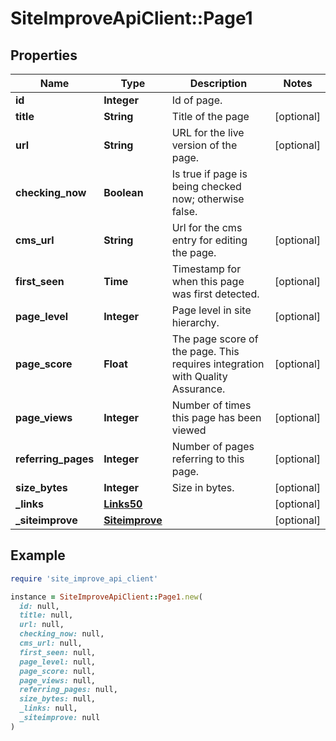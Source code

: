 # SiteImproveApiClient::Page1

## Properties

| Name | Type | Description | Notes |
| ---- | ---- | ----------- | ----- |
| **id** | **Integer** | Id of page. |  |
| **title** | **String** | Title of the page | [optional] |
| **url** | **String** | URL for the live version of the page. | [optional] |
| **checking_now** | **Boolean** | Is true if page is being checked now; otherwise false. |  |
| **cms_url** | **String** | Url for the cms entry for editing the page. | [optional] |
| **first_seen** | **Time** | Timestamp for when this page was first detected. | [optional] |
| **page_level** | **Integer** | Page level in site hierarchy. | [optional] |
| **page_score** | **Float** | The page score of the page. This requires integration with Quality Assurance. | [optional] |
| **page_views** | **Integer** | Number of times this page has been viewed | [optional] |
| **referring_pages** | **Integer** | Number of pages referring to this page. | [optional] |
| **size_bytes** | **Integer** | Size in bytes. | [optional] |
| **_links** | [**Links50**](Links50.md) |  | [optional] |
| **_siteimprove** | [**Siteimprove**](Siteimprove.md) |  | [optional] |

## Example

```ruby
require 'site_improve_api_client'

instance = SiteImproveApiClient::Page1.new(
  id: null,
  title: null,
  url: null,
  checking_now: null,
  cms_url: null,
  first_seen: null,
  page_level: null,
  page_score: null,
  page_views: null,
  referring_pages: null,
  size_bytes: null,
  _links: null,
  _siteimprove: null
)
```

